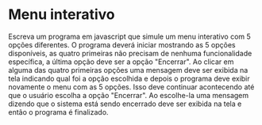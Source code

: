 # Menu interativo

Escreva um programa em javascript que simule um menu interativo com 5 opções diferentes. O programa
deverá iniciar mostrando as 5 opções disponíveis, as quatro primeiras não precisam de nenhuma
funcionalidade específica, a última opção deve ser a opção "Encerrar". Ao clicar em alguma das quatro
primeiras opções uma mensagem deve ser exibida na tela indicando qual foi a opção escolhida e depois o
programa deve exibir novamente o menu com as 5 opções. Isso deve continuar acontecendo até que o
usuário escolha a opção "Encerrar". Ao escolhe-la uma mensagem dizendo que o sistema está sendo
encerrado deve ser exibida na tela e então o programa é finalizado.